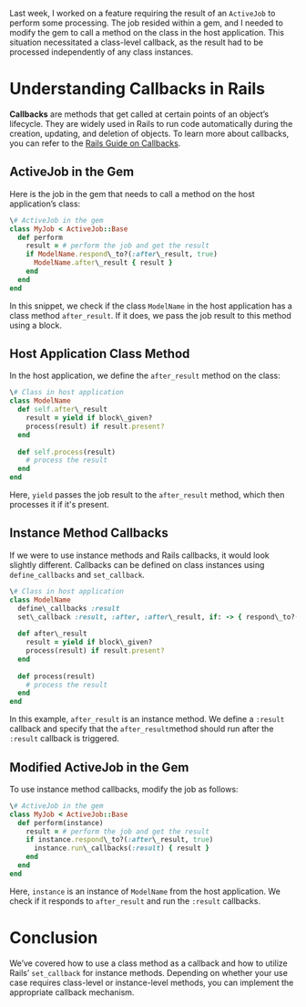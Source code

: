 Last week, I worked on a feature requiring the result of an `ActiveJob` to perform some processing. The job resided within a gem, and I needed to modify the gem to call a method on the class in the host application. This situation necessitated a class-level callback, as the result had to be processed independently of any class instances.

Understanding Callbacks in Rails
================================

**Callbacks** are methods that get called at certain points of an object’s lifecycle. They are widely used in Rails to run code automatically during the creation, updating, and deletion of objects. To learn more about callbacks, you can refer to the [Rails Guide on Callbacks](https://guides.rubyonrails.org/active_record_callbacks.html).

ActiveJob in the Gem
--------------------

Here is the job in the gem that needs to call a method on the host application’s class:

```ruby
\# ActiveJob in the gem  
class MyJob < ActiveJob::Base  
  def perform  
    result = # perform the job and get the result  
    if ModelName.respond\_to?(:after\_result, true)  
      ModelName.after\_result { result }  
    end  
  end  
end
```

In this snippet, we check if the class `ModelName` in the host application has a class method `after_result`. If it does, we pass the job result to this method using a block.

Host Application Class Method
-----------------------------

In the host application, we define the `after_result` method on the class:

```ruby
\# Class in host application  
class ModelName  
  def self.after\_result  
    result = yield if block\_given?  
    process(result) if result.present?  
  end  
  
  def self.process(result)  
    # process the result  
  end  
end
```

Here, `yield` passes the job result to the `after_result` method, which then processes it if it's present.

Instance Method Callbacks
-------------------------

If we were to use instance methods and Rails callbacks, it would look slightly different. Callbacks can be defined on class instances using `define_callbacks` and `set_callback`.

```ruby
\# Class in host application  
class ModelName  
  define\_callbacks :result  
  set\_callback :result, :after, :after\_result, if: -> { respond\_to?(:after\_result, true) }  
  
  def after\_result  
    result = yield if block\_given?  
    process(result) if result.present?  
  end  
  
  def process(result)  
    # process the result  
  end  
end
```

In this example, `after_result` is an instance method. We define a `:result` callback and specify that the `after_result`method should run after the `:result` callback is triggered.

Modified ActiveJob in the Gem
-----------------------------

To use instance method callbacks, modify the job as follows:

```ruby
\# ActiveJob in the gem  
class MyJob < ActiveJob::Base  
  def perform(instance)  
    result = # perform the job and get the result  
    if instance.respond\_to?(:after\_result, true)  
      instance.run\_callbacks(:result) { result }  
    end  
  end  
end
```

Here, `instance` is an instance of `ModelName` from the host application. We check if it responds to `after_result` and run the `:result` callbacks.

Conclusion
==========

We’ve covered how to use a class method as a callback and how to utilize Rails’ `set_callback` for instance methods. Depending on whether your use case requires class-level or instance-level methods, you can implement the appropriate callback mechanism.
